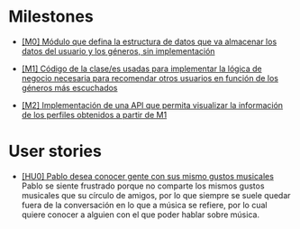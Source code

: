 # Milestones 

- [[M0] Módulo que defina la estructura de datos que va almacenar los datos del usuario y los géneros, sin implementación](https://github.com/fjromeero/MusicalFriends/milestone/1)

- [[M1] Código de la clase/es usadas para implementar la lógica de negocio necesaria para recomendar otros usuarios en función de los géneros más escuchados](https://github.com/fjromeero/MusicalFriends/milestone/4)

- [[M2] Implementación de una API que permita visualizar la información de los perfiles obtenidos a partir de M1](https://github.com/fjromeero/MusicalFriends/milestone/3)

# User stories

- [[HU0] Pablo desea conocer gente con sus mismo gustos musicales](https://github.com/fjromeero/MusicalFriends/issues/4)
  Pablo se siente frustrado porque no comparte los mismos gustos musicales que su círculo de amigos, por lo que siempre se suele quedar fuera de la conversación en lo  que a música se refiere, por lo cual quiere conocer a alguien con el que poder hablar sobre música.
